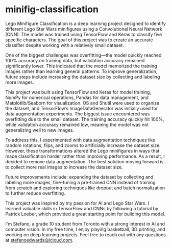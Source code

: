 # minifig-classification
Lego Minifigure Classification is a deep learning project designed to identify different Lego Star Wars minifigures using a Convolutional Neural Network (CNN). The model was trained using TensorFlow and Keras to classify five specific characters. The goal of this project was to create an accurate classifier despite working with a relatively small dataset.

One of the biggest challenges was overfitting—the model quickly reached 100% accuracy on training data, but validation accuracy remained significantly lower. This indicated that the model memorized the training images rather than learning general patterns. To improve generalization, future steps include increasing the dataset size by collecting and labeling more images.

This project was built using TensorFlow and Keras for model training, NumPy for numerical operations, Pandas for data management, and Matplotlib/Seaborn for visualization. OS and Shutil were used to organize the dataset, and TensorFlow’s ImageDataGenerator was initially used for data augmentation experiments. The biggest issue encountered was overfitting due to the small dataset. The training accuracy quickly hit 100%, while validation accuracy remained low, meaning the model was not generalizing well to new images.

To address this, I experimented with data augmentation techniques like random rotations, flips, and zooms to artificially increase the dataset size. However, these transformations altered the Lego minifigures in ways that made classification harder rather than improving performance. As a result, I decided to remove data augmentation. The best solution moving forward is to collect more real images to increase the dataset size.

Future improvements include: expanding the dataset by collecting and labeling more images, fine-tuning a pre-trained CNN instead of training from scratch and exploring techniques like dropout and batch normalization to further reduce overfitting.

This project was inspired by my passion for AI and Lego Star Wars. I learned valuable skills in TensorFlow and CNNs by following a tutorial by Patrick Loeber, which provided a great starting point for building this model. 

I'm Stefano, a grade 10 student from Toronto with a strong interest in AI and computer vision. In my free time, I enjoy playing basketball, 3D printing, and working on deep learning projects. Feel free to reach out with any questions at stefanoedwards@icloud.com.
